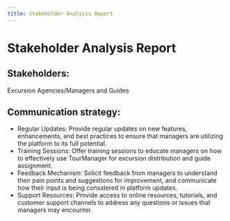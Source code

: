 ```yaml
---
title: Stakeholder Analysis Report
---
```


# Stakeholder Analysis Report

## Stakeholders:

Excursion Agencies/Managers and Guides

## Communication strategy:

- Regular Updates: Provide regular updates on new features, enhancements, and best practices to ensure that managers are utilizing the platform to its full potential.
- Training Sessions: Offer training sessions to educate managers on how to effectively use TourManager for excursion distribution and guide assignment.
- Feedback Mechanism: Solicit feedback from managers to understand their pain points and suggestions for improvement, and communicate how their input is being considered in platform updates.
- Support Resources: Provide access to online resources, tutorials, and customer support channels to address any questions or issues that managers may encounter.
